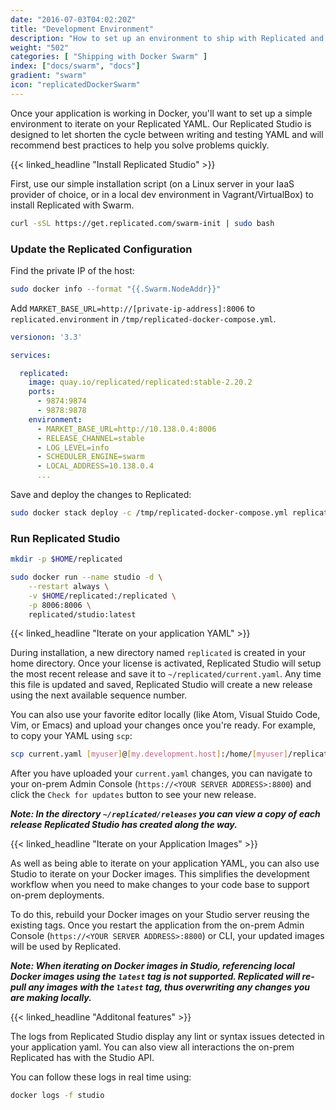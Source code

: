 ```yaml
---
date: "2016-07-03T04:02:20Z"
title: "Development Environment"
description: "How to set up an environment to ship with Replicated and Docker Swarm"
weight: "502"
categories: [ "Shipping with Docker Swarm" ]
index: ["docs/swarm", "docs"]
gradient: "swarm"
icon: "replicatedDockerSwarm"
---
```


Once your application is working in Docker, you'll want to set up a simple environment to iterate on your Replicated YAML. Our Replicated Studio is designed to let shorten the cycle between writing and testing YAML and will recommend best practices to help you solve problems quickly.

{{< linked_headline "Install Replicated Studio" >}}

First, use our simple installation script (on a Linux server in your IaaS provider of choice, or in a local dev environment in Vagrant/VirtualBox) to install Replicated with Swarm.

```bash
curl -sSL https://get.replicated.com/swarm-init | sudo bash
```

### Update the Replicated Configuration

Find the private IP of the host:

```bash
sudo docker info --format "{{.Swarm.NodeAddr}}"
```

Add `MARKET_BASE_URL=http://[private-ip-address]:8006` to `replicated.environment` in `/tmp/replicated-docker-compose.yml`.

```yaml
versionon: '3.3'

services:

  replicated:
    image: quay.io/replicated/replicated:stable-2.20.2
    ports:
      - 9874:9874
      - 9878:9878
    environment:
      - MARKET_BASE_URL=http://10.138.0.4:8006
      - RELEASE_CHANNEL=stable
      - LOG_LEVEL=info
      - SCHEDULER_ENGINE=swarm
      - LOCAL_ADDRESS=10.138.0.4
      ...
```

Save and deploy the changes to Replicated:

```bash
sudo docker stack deploy -c /tmp/replicated-docker-compose.yml replicated
```

### Run Replicated Studio

```bash
mkdir -p $HOME/replicated

sudo docker run --name studio -d \
    --restart always \
    -v $HOME/replicated:/replicated \
    -p 8006:8006 \
    replicated/studio:latest
```


{{< linked_headline "Iterate on your application YAML" >}}

During installation, a new directory named `replicated` is created in your home directory. Once your license is activated, Replicated Studio will setup the most recent release and save it to `~/replicated/current.yaml`. Any time this file is updated and saved, Replicated Studio will create a new release using the next available sequence number.

You can also use your favorite editor locally (like Atom, Visual Stuido Code, Vim, or Emacs) and upload your changes once you're ready. For example, to copy your YAML using `scp`:

```bash
scp current.yaml [myuser]@[my.development.host]:/home/[myuser]/replicated
```

After you have uploaded your `current.yaml` changes, you can navigate to your on-prem Admin Console (`https://<YOUR SERVER ADDRESS>:8800`) and click the `Check for updates` button to see your new release.

**_Note: In the directory `~/replicated/releases` you can view a copy of each release Replicated Studio has created along the way._**

{{< linked_headline "Iterate on your Application Images" >}}

As well as being able to iterate on your application YAML, you can also use Studio to iterate on your Docker images. This simplifies the development workflow when you need to make changes to your code base to support on-prem deployments.

To do this, rebuild your Docker images on your Studio server reusing the existing tags. Once you restart the application from the on-prem Admin Console (`https://<YOUR SERVER ADDRESS>:8800`) or CLI, your updated images will be used by Replicated.

**_Note: When iterating on Docker images in Studio, referencing local Docker images using the `latest` tag is not supported. Replicated will re-pull any images with the `latest` tag, thus overwriting any changes you are making locally._**

{{< linked_headline "Additonal features" >}}

The logs from Replicated Studio display any lint or syntax issues detected in your application yaml. You can also view all interactions the on-prem Replicated has with the Studio API.

You can follow these logs in real time using:

```bash
docker logs -f studio
```
